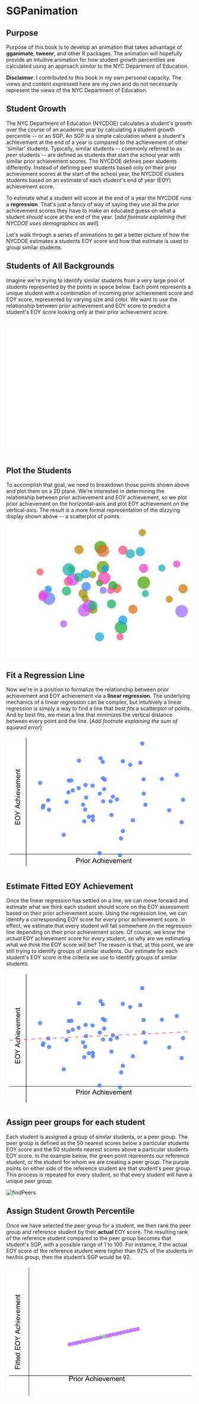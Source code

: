 SGPanimation
================

Purpose
-------

Purpose of this book is to develop an animation that takes advantage of **gganimate**, **tweenr**, and other R packages. The animation will hopefully provide an intuitive animation for how student growth percentiles are calculated using an approach *similar* to the NYC Department of Education.

**Disclaimer**: I contributed to this book in my own personal capacity. The views and content expressed here are my own and do not necessarily represent the views of the NYC Department of Education.

Student Growth
--------------

The NYC Department of Education (NYCDOE) calculates a student's growth over the course of an academic year by calculating a student growth percentile -- or an SGP. An SGP is a simple calculation where a student's achievement at the end of a year is compared to the achievement of other 'similar' students. Typically, similar students -- commonly referred to as *peer* students -- are defined as students that start the school year with similar prior achievement scores. The NYCDOE defines peer students differently. Instead of defining peer students based only on their prior achievement scores at the start of the school year, the NYCDOE clusters students based on an estimate of each student's end of year (EOY) achievement score.

To estimate what a student will score at the end of a year the NYCDOE runs a **regression**. That's just a fancy of way of saying they use all the prior achievement scores they have to make an educated guess on what a student *should* score at the end of the year. \[*add footnote explaining that NYCDOE uses demographics as well*\]

Let's walk through a series of animations to get a better picture of how the NYCDOE estimates a students EOY score and how that estimate is used to group similar students.

Students of All Backgrounds
---------------------------

Imagine we're trying to identify similar students from a very large pool of students represented by the points in space below. Each point represents a unique student with a combination of incoming prior achievement score and EOY score, represented by varying size and color. We want to use the relationship between prior achievement and EOY score to predict a student's EOY score looking only at their prior achievement score.

![appear](SGPAnimationFiles/fig-appear-.gif)

Plot the Students
-----------------

To accomplish that goal, we need to breakdown those points shown above and plot them on a 2D plane. We're interested in determining the relationship between prior achievement and EOY achievement, so we plot prior achievement on the horizontal-axis and plot EOY achievement on the vertical-axis. The result is a more formal representation of the dizzying display shown above -- a scatterplot of points.

![plot](SGPAnimationFiles/fig-plot-.gif)

Fit a Regression Line
---------------------

Now we're in a position to formalize the relationship between prior achievement and EOY achievement via a **linear regression**. The underlying mechanics of a linear regression can be complex, but intuitively a linear regression is simply a way to find a line that best *fits* a scatterplot of points. And by best fits, we mean a line that minimizes the vertical distance between every point and the line. \[*Add footnote explaining the sum of squared error*\]

![lm](SGPAnimationFiles/fig-lm-.gif)

Estimate Fitted EOY Achievement
-------------------------------

Once the linear regression has settled on a line, we can move forward and estimate what we think each student should score on the EOY assessment based on their prior achievement score. Using the regression line, we can identify a corresponding EOY score for every prior achievement score. In effect, we estimate that every student will fall somewhere on the regression line depending on their prior achievement score. Of course, we know the *actual* EOY achievement score for every student, so why are we estimating what we *think* the EOY score will be? The reason is that, at this point, we are still trying to identify groups of similar students. Our estimate for each student's EOY score is the criteria we use to identify groups of similar students.

![predict](SGPAnimationFiles/fig-predict-.gif)

Assign peer groups for each student
-----------------------------------

Each student is assigned a group of similar students, or a peer group. The peer group is defined as the 50 nearest scores below a particular students EOY score and the 50 students nearest scores above a particular students EOY score. In the example below, the green point represents our reference student, or the student for whom we are creating a peer group. The purple points on either side of the reference student are that student's peer group. This process is repeated for every student, so that every student will have a unique peer group.

![findPeers](SGPAnimationFiles/fig-findPeers-.gif)

Assign Student Growth Percentile
--------------------------------

Once we have selected the peer group for a student, we then rank the peer group and reference student by their **actual** EOY score. The resulting rank of the reference student compared to the peer group becomes that student's SGP, with a possible range of 1 to 100. For instance, if the actual EOY score of the reference student were higher than 92% of the students in her/his group, then the student’s SGP would be 92.

![assign](SGPAnimationFiles/fig-assign-.gif)

